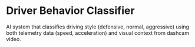 # Driver Behavior Classifier

AI system that classifies driving style (defensive, normal, aggressive) using both telemetry data (speed, acceleration) and visual context from dashcam video.
